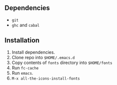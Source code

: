 ## Dependencies
- `git`
- `ghc` and `cabal`


## Installation
1. Install dependencies.
2. Clone repo into `$HOME/.emacs.d`
3. Copy contents of `fonts` directory into `$HOME/fonts`
4. Run `fc-cache`
3. Run `emacs`.
4. `M-x all-the-icons-install-fonts`
